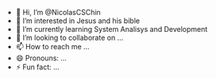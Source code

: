 - 👋 Hi, I’m @NicolasCSChin
- 👀 I’m interested in Jesus and his bible
- 🌱 I’m currently learning System Analisys and Development
- 💞️ I’m looking to collaborate on ...
- 📫 How to reach me ...
- 😄 Pronouns: ...
- ⚡ Fun fact: ...

<!---
NicolasCSChin/NicolasCSChin is a ✨ special ✨ repository because its `README.md` (this file) appears on your GitHub profile.
You can click the Preview link to take a look at your changes.
--->
